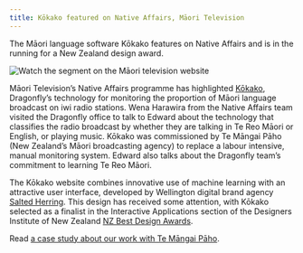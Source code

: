 ```yaml
---
title: Kōkako featured on Native Affairs, Māori Television
---
```

The Māori language software Kōkako features on Native Affairs and is in the running for a New
Zealand design award.

<!--more-->


![Watch the segment on the [Māori television website](http://www.maoritelevision.com/news/regional/native-affairs-maori-computations)](/news/2016-09-19-native-affairs/kokako-edward-and-douglas.jpg)

Māori Television’s Native Affairs programme has highlighted [Kōkako](https://kokako.co), Dragonfly’s
technology for monitoring the proportion of Māori language broadcast on iwi radio stations.
Wena Harawira from the Native Affairs team visited the Dragonfly office to talk to Edward about 
the technology that classifies the radio broadcast by whether they are talking in Te 
Reo Māori or English, or playing music. Kōkako was commissioned by Te Māngai Pāho (New Zealand’s 
Māori broadcasting agency) to replace a labour intensive, manual monitoring system. Edward also 
talks about the Dragonfly team’s commitment to learning Te Reo Māori.

The Kōkako website combines innovative use of machine learning with an
attractive user interface, developed by Wellington digital brand agency [Salted
Herring](https://www.saltedherring.com/). This design has received some
attention, with Kōkako selected as a finalist in the Interactive Applications
section of the Designers Institute of New Zealand [NZ Best Design
Awards](https://bestawards.co.nz/interactive/applications/salted-herring/kokako-language-tracking/).

Read [a case study about our work with Te Māngai Pāho](https://www.dragonfly.co.nz/work/TMP-case-study.html).
